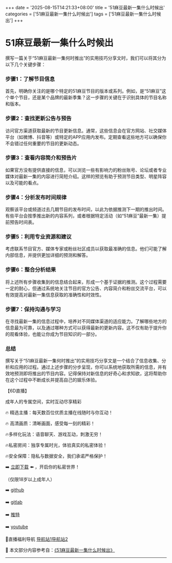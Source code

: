 +++
date = '2025-08-15T14:21:33+08:00'
title = '51麻豆最新一集什么时候出'
categories = ['51麻豆最新一集什么时候出']
tags = ['51麻豆最新一集什么时候出']
+++

# 51麻豆最新一集什么时候出

撰写一篇关于“51麻豆最新一集何时推出”的实用技巧分享文时，我们可以将其分为以下几个关键步骤：

### 步骤1：了解节目信息
首先，明确你关注的是哪个特定的51麻豆节目的版本或系列。例如，是“51麻豆”这个单个节目，还是某个品牌的最新季集？这一步骤的关键在于识别具体的节目名称和版本。

### 步骤2：查找更新公告与预告
访问官方渠道获取最新的节目更新信息。通常，这些信息会在官方网站、社交媒体平台（如微博、抖音等）或特定的APP应用内发布。定期查看这些地方可以确保你不会错过任何重要的节目的更新动态。

### 步骤3：查看内容简介和预告片
如果官方没有提供直接的信息，可以浏览一些有影响力的粉丝账号、论坛或者专业媒体对最新一集的内容进行简短介绍。这样的预览有助于预测节目类型、明星阵容以及可能的看点。

### 步骤4：分析发布时间规律
观察该平台或频道过去几期节目的发布时间，以此为依据推测下一期的推出时间。有些平台会按季推出新的内容系列，或者根据特定活动（如“51麻豆”最新一集）提前预告时间表。

### 步骤5：利用专业资源和建议
考虑联系节目官方、媒体专家或粉丝社区成员以获取最准确的信息。他们可能了解内部信息，并提供更加详细的预测和解答。

### 步骤6：整合分析结果
将上述所有步骤收集到的信息结合起来，形成一个基于证据的推测。这个过程需要一定的耐心，但通过系统地关注节目的官方公告、内容简介和粉丝交流平台，可以有效提高对最新一集信息获取的准确性和时效性。

### 步骤7：保持沟通与学习
在寻找最新一集的信息过程中，培养对不同媒体渠道的适应能力。了解哪些地方的信息最为可靠，以及通过哪种方式可以获得最新的更新内容。这不仅有助于提升你的观看体验，也能让你成为节目知识的一部分。

### 总结
撰写关于“51麻豆最新一集何时推出”的实用技巧分享文是一个结合了信息收集、分析和应用的过程。通过上述步骤的分步呈现，你可以系统地获取所需的信息，并有效地预测即将推出的节目内容。记得保持对新信息的好奇心和求知欲，这将帮助你在这个过程中不断成长并提高自己的娱乐体验。

【6D直播】

 成年人的专属空间，实时互动尽享精彩

🔥 精选主播：每天数百位优质主播在线随时与你互动！

🔥 高清画质：清晰画面，感受每一刻的精彩！

🔥多样化玩法：语音聊天、游戏互动，刺激无穷！

🔥私密房间：独享专属时光，体验真实的私密体验！

🔥安全保障：隐私与数据安全，我们承诺严格保护！

➡️ [立即下载](https://down123.s3.ap-east-1.amazonaws.com/down/down.html?channelCode=blog) ⬅️ ，开启你的私密世界！

 （仅限18岁以上成年人）

➡️ [github](https://aldult-live.github.io/)

➡️ [gitlab](https://seo-09598d.gitlab.io/)

➡️ [推特](https://x.com/wegame33)

➡️ [youtube](https://www.youtube.com/@6Dlive)

🔞直播福利导航   [导航站1](https://webstack-86085a.gitlab.io/)[导航站2](https://onlygit123-2.github.io/)

📘 本文部分内容参考自：[《51麻豆最新一集什么时候出》](https://webstack-hugo-17.pages.dev/)

---
